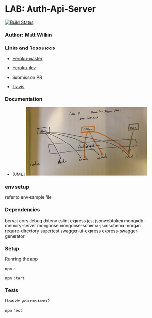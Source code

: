 # LAB: Auth-Api-Server

[![Build Status](https://www.travis-ci.com/mwilkin-401-advanced-javascript/auth-api-server.svg?branch=dev)](https://www.travis-ci.com/mwilkin-401-advanced-javascript/auth-api-server)

### Author: Matt Wilkin

### Links and Resources
 
* [Heroku-master](https://damp-gorge-26033.herokuapp.com/)

* [Heroku-dev](
https://git.heroku.com/arcane-badlands-59476.git)

* [Submission PR](https://github.com/mwilkin-401-advanced-javascript/auth-api-server/pull/3)

* [Travis](https://www.travis-ci.com/mwilkin-401-advanced-javascript/auth-api-server)

### Documentation

* [UML] <img src="./assets/auth-api-server.jpeg" width="400">


### env setup

refer to env-sample file

### Dependencies

  bcrypt
  cors 
  debug 
  dotenv
  eslint
  express
  jest
  jsonwebtoken
  mongodb-memory-server
  mongoose
  mongoose-schema-jsonschema
  morgan
  require-directory
  supertest
  swagger-ui-express
  express-swagger-generator

### Setup

Running the app

`npm i`

`npm start`

### Tests

How do you run tests?

`npm test`

